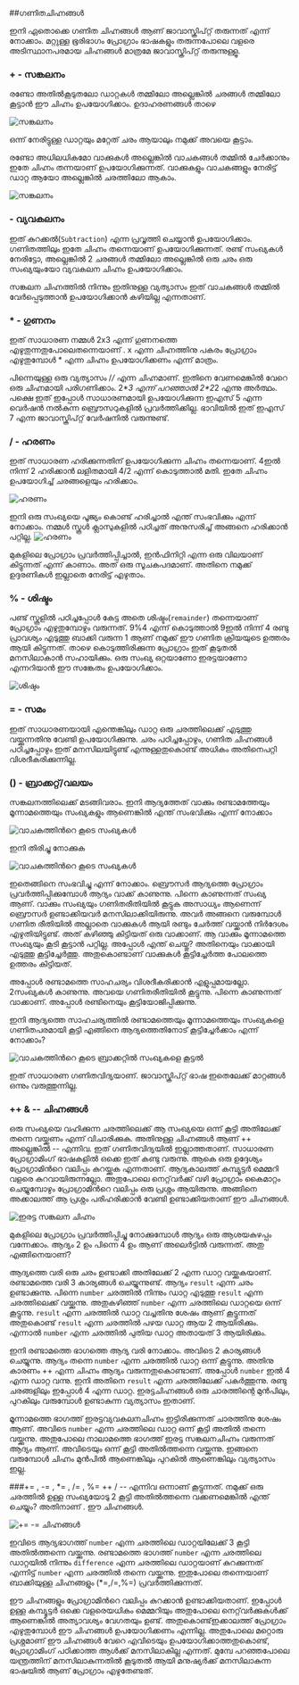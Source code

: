 ##ഗണിതചിഹ്നങ്ങള്‍

ഇനി ഏതൊക്കെ ഗണിത ചിഹ്നങ്ങള്‍ ആണ് ജാവാസ്ക്രിപ്റ്റ് തരുന്നത് എന്ന് നോക്കാം. മറ്റുള്ള ഭൂരിഭാഗം പ്രോഗ്രാം ഭാഷകളും തരുന്നപോലെ വളരെ അടിസ്ഥാനപരമായ ചിഹ്നങ്ങള്‍ മാത്രമേ ജാവാസ്ക്രിപ്റ്റ് തരുന്നുള്ളൂ.

### + - സങ്കലനം
രണ്ടോ അതില്‍കൂടുതലോ ഡാറ്റകള്‍ തമ്മിലോ അല്ലെങ്കിൽ ചരങ്ങള്‍ തമ്മിലോ കൂട്ടാന്‍ ഈ ചിഹ്നം ഉപയോഗിക്കാം. ഉദാഹരണങ്ങള്‍ താഴെ

![സങ്കലനം](images/ch06/06/01-AddNumbers.PNG)

ഒന്ന് നേരിട്ടുള്ള ഡാറ്റയും മറ്റേത് ചരം ആയാലും നമുക്ക് അവയെ കൂട്ടാം.

രണ്ടോ അധിലധികമോ വാക്കുകള്‍ അല്ലെങ്കില്‍ വാചകങ്ങള്‍ തമ്മില്‍ ചേര്‍ക്കാനും ഇതേ ചിഹ്നം തന്നയാണ് ഉപയോഗിക്കുന്നത്. വാക്കുകളും വാചകങ്ങളും നേരിട്ട് ഡാറ്റ ആയോ അല്ലെങ്കില്‍ ചരത്തിലോ ആകാം.

![സങ്കലനം](images/ch06/06/02-AddStrings.PNG)

### - വ്യവകലനം

ഇത് കുറക്കല്‍(`Subtraction`) എന്ന പ്രവൃത്തി ചെയ്യാന്‍ ഉപയോഗിക്കാം. ഗണിതത്തിലും ഇതേ ചിഹ്നം തന്നെയാണ് ഉപയോഗിക്കുന്നത്.  രണ്ട് സംഖ്യകള്‍ നേരിട്ടോ, അല്ലെങ്കില്‍ 2 ചരങ്ങള്‍ തമ്മിലോ അല്ലെങ്കില്‍ ഒരു ചരം ഒരു സംഖ്യയുംയോ വ്യവകലന ചിഹ്നം ഉപയോഗിക്കാം.

സങ്കലന ചിഹ്നത്തില്‍ നിന്നും  ഇതിനുള്ള വ്യത്യാസം ഇത് വാചകങ്ങള്‍ തമ്മില്‍ വേര്‍പ്പെടുത്താന്‍ ഉപയോഗിക്കാന്‍ കഴിയില്ല എന്നതാണ്.

### * - ഗുണനം

ഇത് സാധാരണ നമ്മള്‍ 2x3 എന്ന് ഗുണനത്തെ എഴുതുന്നതുപോലെതന്നെയാണ് . x എന്ന ചിഹ്നത്തിനു പകരം പ്രോഗ്രാം എഴുതുമ്പോള്‍ * എന്ന ചിഹ്നം ഉപയോഗിക്കണം എന്ന് മാത്രം.

പിന്നെയുള്ള ഒരു വ്യത്യാസം /*/* എന്ന ചിഹ്നമാണ്. ഇതിനെ വേണമെങ്കില്‍ വേറെ ഒരു ചിഹ്നമായി പരിഗണിക്കാം. 2\**3 എന്ന് പറഞ്ഞാല്‍ 2\*2*2 എന്നു അര്‍ത്ഥം. പക്ഷെ ഇത് ഇപ്പോള്‍ സാധാരണമായി ഉപയോഗിക്കുന്ന ഇഎസ് 5 എന്ന വെര്‍ഷന്‍ നല്‍കുന്ന ബ്രൌസറുകളില്‍   പ്രവര്‍ത്തിക്കില്ല. ഭാവിയില്‍ ഇത് ഇഎസ് 7 എന്ന ജാവാസ്ക്രിപ്റ്റ് വേര്‍ഷനില്‍ വരുന്നുണ്ട്.

### / - ഹരണം
ഇത് സാധാരണ ഹരിക്കുന്നതിന് ഉപയോഗിക്കുന്ന ചിഹ്നം തന്നെയാണ്. 4ഇല്‍ നിന്ന് 2 ഹരിക്കാന്‍ ലളിതമായി 4/2 എന്ന് കൊടുത്താല്‍ മതി. ഇതേ ചിഹ്നം ഉപയോഗിച്ച് ചരങ്ങളെയും ഹരിക്കാം.

![ഹരണം](images/ch06/06/03-division.PNG)

ഇനി  ഒരു സംഖ്യയെ പൂജ്യം കൊണ്ട് ഹരിച്ചാല്‍ എന്ത് സംഭവിക്കും എന്ന് നോക്കാം. നമ്മള്‍ സ്കൂള്‍ ക്ലാസുകളില്‍ പഠിച്ചത് അനുസരിച്ച് അങ്ങനെ ഹരിക്കാന്‍ പറ്റില്ല.
![ഹരണം](images/ch06/06/04-divisionZero.PNG)

മുകളിലെ പ്രോഗ്രാം പ്രവര്‍ത്തിപ്പിച്ചാല്‍, ഇന്‍ഫിനിറ്റി എന്ന  ഒരു വിലയാണ് കിട്ടുന്നത് എന്ന് കാണാം. അത് ഒരു സൂചകപദമാണ്‌.  അതിനെ നമുക്ക് ഉദ്ദരണികള്‍ ഇല്ലാതെ  നേരിട്ട് എഴുതാം.

### % - ശിഷ്ടം

പണ്ട് സ്കൂളില്‍ പഠിച്ചപ്പോള്‍ കേട്ട അതെ ശിഷ്ടം(`remainder`) തന്നെയാണ് പ്രോഗ്രാം എഴുതുമ്പോഴും വരുന്നത്.  9%4 എന്ന് കൊടുത്താല്‍ 9ഇല്‍ നിന്ന് 4 രണ്ടു പ്രാവശ്യം എടുത്തു ബാക്കി വരുന്ന 1 ആണ് നമുക്ക് ഈ ഗണിത ക്രിയയുടെ ഉത്തരം ആയി കിട്ടുന്നത്.  താഴെ കൊടുത്തിരിക്കുന്ന പ്രോഗ്രാം ഇത് കൂടുതല്‍ മനസിലാകാന്‍ സഹായിക്കും. ഒരു സംഖ്യ ഒറ്റയാണോ ഇരട്ടയാണോ എന്നറിയാന്‍ ഈ സങ്കേതം ഉപയോഗിക്കാം.

![ശിഷ്ടം](images/ch06/06/05-remainder.PNG)

### = - സമം

ഇത് സാധാരണയായി എന്തെങ്കിലും ഡാറ്റ ഒരു ചരത്തിലെക്ക് എടുത്തു വയ്ക്കുന്നതിനു വേണ്ടി ഉപയോഗിക്കുന്നു. ചരം പഠിച്ചപ്പോഴും, ഗണിത ചിഹ്നങ്ങള്‍ പഠിച്ചപ്പോഴും ഇത് മനസിലയിട്ടുണ്ട് എന്നുള്ളതുകൊണ്ട് അധികം അതിനെപറ്റി വിശദീകരിക്കുന്നില്ല.

### () - ബ്രാക്കറ്റ്/വലയം

സങ്കലനത്തിലെക്ക് മടങ്ങിവരാം. ഇനി ആദ്യത്തേത് വാക്കും രണ്ടാമത്തേയും മൂന്നാമത്തെയും സംഖ്യകളും ആണെങ്കില്‍ എന്ത് സംഭവിക്കും എന്ന് നോക്കാം

![വാചകത്തിന്‍റെ കൂടെ സംഖ്യകള്‍](images/ch06/06/08-addStringNumbers.PNG)

ഇനി തിരിച്ചു നോക്കുക

![വാചകത്തിന്‍റെ കൂടെ സംഖ്യകള്‍](images/ch06/06/09-addNumbersString.PNG)

ഇതെങ്ങിനെ സംഭവിച്ചു എന്ന് നോക്കാം. ബ്രൌസര്‍ ആദ്യത്തെ പ്രോഗ്രാം പ്രവര്‍ത്തിപ്പിക്കുമ്പോള്‍  ആദ്യം വാക്ക് കാണുന്നു. പിന്നെ കാണുന്നത് സംഖ്യ ആണ്. വാക്കും സംഖ്യയും ഗണിതരീതിയില്‍ കൂട്ടുക അസാധ്യം ആണെന്ന് ബ്രൌസര്‍ ഉണ്ടാക്കിയവര്‍ മനസിലാക്കിയിരുന്നു. അവര്‍ അങ്ങനെ വരുമ്പോള്‍ ഗണിത രീതിയില്‍ അല്ലാതെ വാക്കുകള്‍ ആയി രണ്ടും ചേര്‍ത്ത് വയ്ക്കാന്‍ നിര്‍ദേശം എഴുതിയിട്ടുണ്ട്. അത് കഴിഞ്ഞു കിട്ടിയത് ഒരു വാക്കാണ്‌.  ആ വാക്കും മൂന്നാമത്തെ സംഖ്യയും കൂടി കൂട്ടാന്‍ പറ്റില്ല. അപ്പോള്‍ എന്ത് ചെയ്തു? അതിനെയും വാക്കായി എടുത്തു കൂട്ടിച്ചേര്‍ത്തു. അതുകൊണ്ടാണ് വാക്കുകള്‍ കൂട്ടിച്ചേര്‍ത്ത പോലത്തെ ഉത്തരം കിട്ടിയത്.

അപ്പോള്‍ രണ്ടാമത്തെ സാഹചര്യം വിശദീകരിക്കാന്‍ എളുപ്പമായല്ലോ. 2സംഖ്യകള്‍ കാണുന്നു. അവയെ ഗണിതരീതിയില്‍ കൂട്ടുന്നു. പിന്നെ കാണുന്നത് വാക്കാണ്‌. അപ്പോള്‍ രണ്ടിനെയും കൂട്ടിയോജിപ്പിക്കുന്നു.

ഇനി ആദ്യത്തെ സാഹചര്യത്തില്‍ രണ്ടാമത്തെയും മൂന്നാമത്തെയും സംഖ്യകളെ ഗണിതപരമായി കൂട്ടി എങ്ങിനെ ആദ്യത്തെതിനോട് കൂട്ടിച്ചേര്‍ക്കാം എന്ന് നോക്കാം?

![വാചകത്തിന്‍റെ കൂടെ ബ്രാക്കറ്റില്‍ സംഖ്യകളെ കൂട്ടല്‍](images/ch06/06/10-addStringNumbersBracket.PNG)

ഇത് സാധാരണ ഗണിതവിദ്യയാണ്. ജാവാസ്ക്രിപ്റ്റ് ഭാഷ ഇതെലേക്ക് മാറ്റങ്ങള്‍ ഒന്നും വരുത്തുന്നില്ല.

### ++ & -- ചിഹ്നങ്ങള്‍
ഒരു സംഖ്യയെ വഹിക്കുന്ന ചരത്തിലെക്ക്  ആ സംഖ്യയെ ഒന്ന് കൂട്ടി അതിലേക്ക് തന്നെ വയ്ക്കണം എന്ന് വിചാരിക്കുക. അതിനുള്ള ചിഹ്നങ്ങള്‍ ആണ് ++ അല്ലെങ്കില്‍ -- എന്നിവ. ഇത് ഗണിതവിദ്യയില്‍ ഇല്ലാത്തതാണ്. സാധാരണ പ്രോഗ്രാമിംഗ് ഭാഷകളില്‍ ഒക്കെ ഇത് കണ്ടു വരുന്നു. ആകെ ഒരു ഉദ്ദേശ്യം പ്രോഗ്രാമിന്‍റെ വലിപ്പം കുറയ്ക്കുക എന്നതാണ്. ആദ്യകാലത്ത് കമ്പ്യൂട്ടര്‍ മെമ്മറി വളരെ കുറവായിരുന്നല്ലോ. അതുപോലെ നെറ്റ്‌വര്‍ക്ക് വഴി പ്രോഗ്രാം കൈമാറ്റം ചെയ്യുമ്പോഴും പ്രോഗ്രാമിന്‍റെ വലിപ്പം ഒരു പ്രശ്നം ആയിരുന്നു. അങ്ങിനെ അക്കാലത്ത് ആ പ്രശ്നം പരിഹരിക്കാന്‍ വേണ്ടി ഉണ്ടാക്കിയതാണ് ഈ ചിഹ്നങ്ങള്‍.

![ഇരട്ട സങ്കലന ചിഹ്നം](images/ch06/06/12-plusplus.PNG)

മുകളിലെ പ്രോഗ്രാം പ്രവര്‍ത്തിപ്പിച്ചു നോക്കുമ്പോള്‍ ആദ്യം ഒരു ആശയകുഴപ്പം വന്നേക്കാം. ആദ്യം 2 ഉം പിന്നെ 4 ഉം ആണ് അലെര്‍ട്ടില്‍ വരുന്നത്. അതു എങ്ങിനെയാണ്‌?

ആദ്യത്തെ വരി ഒരു ചരം ഉണ്ടാക്കി അതിലേക്ക് 2 എന്ന ഡാറ്റ വയ്ക്കുകയാണ്. രണ്ടാമത്തെ വരി 3 കാര്യങ്ങള്‍ ചെയ്യുന്നുണ്ട്. ആദ്യം `result` എന്ന ചരം ഉണ്ടാക്കുന്നു. പിന്നെ `number` ചരത്തില്‍ നിന്നും ഡാറ്റ എടുത്തു `result` എന്ന ചരത്തിലെക്ക് വയ്ക്കുന്നു. അതുകഴിഞ്ഞ് `number` എന്ന ചരത്തിലെ ഡാറ്റയെ ഒന്ന് കൂട്ടുന്നു. `result` എന്ന ചരത്തില്‍ ഡാറ്റ വച്ചതിനു ശേഷം ആണ് കൂട്ടുന്നത് അതുകൊണ്ട് `result` എന്ന ചരത്തില്‍ പഴയ ഡാറ്റ ആയ 2 ആയിരിക്കും. എന്നാല്‍ `number` എന്ന ചരത്തില്‍ പുതിയ ഡാറ്റ അതായത് 3 ആയിരിക്കും.

ഇനി രണ്ടാമത്തെ ഭാഗത്തെ ആദ്യ വരി നോക്കാം. അവിടെ 2 കാര്യങ്ങള്‍ ചെയ്യുന്നു. ആദ്യം തന്നെ `number` എന്ന ചരത്തില്‍ ഡാറ്റ ഒന്ന് കൂട്ടുന്നു. അതിനു കാരണം ++ എന്ന ചിഹ്നം ആദ്യം വരുന്നതുകൊണ്ടാണ്. അപ്പോള്‍ `number` ഇല്‍ 4 എന്ന ഡാറ്റ വന്നു. ഇനി അതിനെ `result` എന്ന ചരത്തിലേക്ക് പകര്‍ത്തുന്നു. രണ്ടു ചരങ്ങളിലും ഇപ്പോള്‍ 4 എന്ന ഡാറ്റ.
ഇരട്ടചിഹ്നങ്ങള്‍ ഒരു ചാരത്തിന്റെ മുന്‍പിലും, പുറകിലും വരുമ്പോള്‍ ഉണ്ടാകുന്ന വ്യത്യാസം ഇതാണ്.

മൂന്നാമത്തെ ഭാഗത്ത്‌ ഇരട്ടവ്യവകലനചിഹ്നം ഇട്ടിരിക്കുന്നത് ചാരത്തിനു ശേഷം ആണ്. അവിടെ `number` എന്ന ചരത്തിലെ ഡാറ്റ ഒന്ന് കൂട്ടി അതില്‍ തന്നെ വയ്ക്കുന്നു. അതുപോലെ നാലാമത്തെ ഭാഗത്ത്‌ ഇരട്ട സങ്കലനചിഹ്നം വരുന്നത് ആദ്യം ആണ്. അവിടെയും ഒന്ന് കൂട്ടി അതില്‍ത്തന്നെ വയ്ക്കുന്നു. ഇങ്ങനെ വരുമ്പോള്‍ ചിഹ്നം മുന്‍പില്‍ ആണെങ്കിലും പുറകില്‍ ആണെങ്കിലും വ്യത്യാസം ഇല്ല.
 
###+= , -= , *= , /= , %=
++ / -- എന്നിവ ഒന്നാണ് കൂട്ടുന്നത്. നമുക്ക് ഒരു ചരത്തില്‍ ഉള്ള സംഖ്യയോടു 2 കൂട്ടി അതില്‍ത്തന്നെ വക്കണമെങ്കില്‍ എന്ത് ചെയ്യും? അതിനാണ് . ഈ ചിഹ്നങ്ങള്‍. 

![+= -= ചിഹ്നങ്ങള്‍](images/ch06/06/14-plusEquals.PNG)

ഇവിടെ ആദ്യഭാഗത്ത് `number` എന്ന ചരത്തിലെ ഡാറ്റയിലേക്ക് 3 കൂട്ടി അതില്‍ത്തന്നെ വയ്ക്കുന്നു. രണ്ടാമത്തെ ഭാഗത്ത് `number` എന്ന ചരത്തിലെ ഡാറ്റയില്‍ നിന്നും `difference` എന്ന ചരത്തിലെ ഡാറ്റയാണ് കുറക്കുന്നത് എന്നിട്ട് `number` എന്ന ചരത്തില്‍ തന്നെ വയ്ക്കുന്നു.
ഇതുപോലെ തന്നെയാണ് ബാക്കിയുള്ള ചിഹ്നങ്ങളും (*=,/=,%=) പ്രവര്‍ത്തിക്കുന്നത്.

ഈ ചിഹ്നങ്ങളും പ്രോഗ്രാമിന്‍റെ വലിപ്പം കുറക്കാന്‍ ഉണ്ടാക്കിയതാണ്. ഇപ്പോള്‍ ഉള്ള കമ്പ്യൂട്ടര്‍ ഒക്കെ വളരെയധികം മെമ്മറിയും അതുപോലെ നെറ്റ്‌വര്‍ക്കുകള്‍ക്ക് ആണെങ്കില്‍ അത്യാവശ്യം വേഗതയും ഉണ്ട്. അതുകൊണ്ട്ഇക്കാലത്ത് പ്രോഗ്രാം എഴുതുമ്പോള്‍ ഈ ചിഹ്നങ്ങള്‍ ഉപയോഗിക്കണം എന്നില്ല. അതുപോലെ മറ്റൊരു പ്രശ്നമാണ് ഈ ചിഹ്നങ്ങള്‍ വേറെ എവിടെയും ഉപയോഗിക്കാത്തതുകൊണ്ട്, പ്രോഗ്രാമിംഗ് പഠിക്കാത്ത ആള്‍ക്ക് മനസിലാകില്ല എന്നത്. മുമ്പേ പറഞ്ഞപോലെ യന്ത്രത്തിന് മനസിലാകുന്നതില്‍ കൂടുതല്‍ ആയി മനുഷ്യര്‍ക്ക് മനസിലാകുന്ന ഭാഷയില്‍ ആണ് പ്രോഗ്രാം എഴുതേണ്ടത്.
